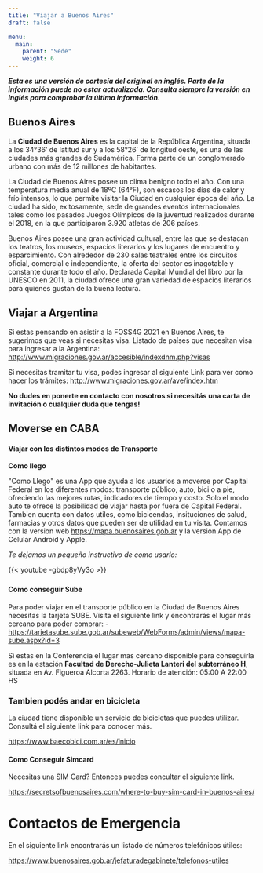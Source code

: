 ```yaml
---
title: "Viajar a Buenos Aires"
draft: false

menu:
  main:
    parent: "Sede"
    weight: 6
---
```


***Esta es una versión de cortesía del original en inglés. Parte de la información puede no estar actualizada. Consulta siempre la versión en inglés para comprobar la última información.***

## Buenos Aires
La **Ciudad de Buenos Aires** es la capital de la República Argentina, situada a los 34°36’ de latitud sur y a los 58°26’ de longitud oeste, es una de las ciudades más grandes de Sudamérica. Forma parte de un conglomerado urbano con más de 12 millones de habitantes. 

La Ciudad de Buenos Aires posee un clima benigno todo el año. Con una temperatura media anual de 18ºC (64°F), son escasos los días de calor y frío intensos, lo que permite visitar la Ciudad en cualquier época del año. La ciudad ha sido, exitosamente, sede de grandes eventos internacionales tales como los pasados Juegos Olímpicos de la juventud realizados durante el 2018, en la que participaron 3.920 atletas de 206 países. 

Buenos Aires posee una gran actividad cultural, entre las que se destacan los teatros, los museos, espacios literarios y los lugares de encuentro y esparcimiento. Con alrededor de 230 salas teatrales entre los circuitos oficial, comercial e independiente, la oferta del sector es inagotable y constante durante todo el año. Declarada Capital Mundial del libro por la UNESCO en 2011, la ciudad ofrece una gran variedad de espacios literarios para quienes gustan de la buena lectura. 

## Viajar a Argentina
Si estas pensando en asistir a la FOSS4G 2021 en Buenos Aires, te sugerimos que veas si necesitas visa.
Listado de países que necesitan visa para ingresar a la Argentina:
http://www.migraciones.gov.ar/accesible/indexdnm.php?visas

Si necesitas tramitar tu visa, podes ingresar al siguiente Link para ver como hacer los trámites:
http://www.migraciones.gov.ar/ave/index.htm

**No dudes en ponerte en contacto con nosotros si necesitás una carta de invitación o cualquier duda que tengas!**

## Moverse en CABA

#### Viajar con los distintos modos de Transporte

**Como llego**

"Como Llego" es una App que ayuda a los usuarios a moverse por Capital Federal en los diferentes modos: transporte público, auto, bici o a pie, ofreciendo las mejores rutas, indicadores de tiempo y costo. Solo el modo auto te ofrece la posibilidad de viajar hasta por fuera de Capital Federal. Tambien cuenta con datos utiles, como bicicendas, insituciones de salud, farmacias y otros datos que pueden ser de utilidad en tu visita.
Contamos con la version web https://mapa.buenosaires.gob.ar y la version App de Celular Android y Apple.

*Te dejamos un pequeño instructivo de como usarlo:*

{{< youtube -gbdp8yVy3o >}}
### 

#### Como conseguir Sube 
Para poder viajar en el transporte público en la Ciudad de Buenos Aires necesitas la tarjeta SUBE. Visita el siguiente link y encontrarás el lugar más cercano para poder comprar:
-https://tarjetasube.sube.gob.ar/subeweb/WebForms/admin/views/mapa-sube.aspx?id=3

Si estas en la Conferencia el lugar mas cercano disponible para conseguirla es en la estación **Facultad de Derecho-Julieta Lanteri del subterráneo H**, situada en Av. Figueroa Alcorta 2263. Horario de atención: 05:00 A 22:00 HS

### Tambien podés andar en bicicleta
La ciudad tiene disponible un servicio de bicicletas que puedes utilizar. Consultá el siguiente link para conocer más.

https://www.baecobici.com.ar/es/inicio

#### Como Conseguir Simcard
Necesitas una SIM Card? Entonces puedes concultar el siguiente link.

https://secretsofbuenosaires.com/where-to-buy-sim-card-in-buenos-aires/

# Contactos de Emergencia
En el siguiente link encontrarás un listado de números telefónicos útiles:

https://www.buenosaires.gob.ar/jefaturadegabinete/telefonos-utiles
